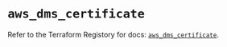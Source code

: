# `aws_dms_certificate`

Refer to the Terraform Registory for docs: [`aws_dms_certificate`](https://registry.terraform.io/providers/hashicorp/aws/4.63.0/docs/resources/dms_certificate).
